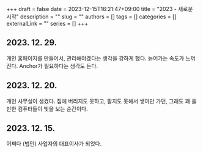 +++ 
draft = false
date = 2023-12-15T16:21:47+09:00
title = "2023 - 새로운 시작"
description = ""
slug = ""
authors = []
tags = []
categories = []
externalLink = ""
series = []
+++


## 2023. 12. 29.
개인 홈페이지를 만들어서, 관리해야겠다는 생각을 강하게 했다.
늙어가는 속도가 느껴진다.
Anchor가 필요하다는 생각도 든다.


## 2023. 12. 20.
개인 사무실이 생겼다.
집에 버리지도 못하고, 팔지도 못해서 쌓여만 가던, 그래도 꽤 쓸만한 컴퓨터들이 빛을 보는 순간이다.


## 2023. 12. 15.
어쩌다 (법인) 사업자의 대표이사가 되었다.

